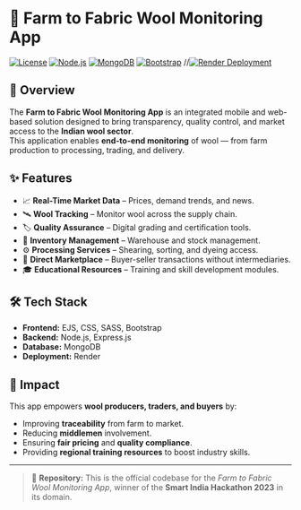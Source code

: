 # 🐑 Farm to Fabric Wool Monitoring App

[![License](https://img.shields.io/badge/license-MIT-green.svg)](LICENSE)
[![Node.js](https://img.shields.io/badge/Node.js-18.x-brightgreen)](https://nodejs.org/)
[![MongoDB](https://img.shields.io/badge/MongoDB-Database-green)](https://www.mongodb.com/)
[![Bootstrap](https://img.shields.io/badge/Bootstrap-5.x-purple)](https://getbootstrap.com/)
//[![Render Deployment](https://img.shields.io/badge/Deployed%20on-Render-blue)](https://render.com/)

## 📌 Overview
The **Farm to Fabric Wool Monitoring App** is an integrated mobile and web-based solution designed to bring transparency, quality control, and market access to the **Indian wool sector**.  
This application enables **end-to-end monitoring** of wool — from farm production to processing, trading, and delivery.

## ✨ Features
- 📈 **Real-Time Market Data** – Prices, demand trends, and news.
- 🛰 **Wool Tracking** – Monitor wool across the supply chain.
- 🏷 **Quality Assurance** – Digital grading and certification tools.
- 🏢 **Inventory Management** – Warehouse and stock management.
- ⚙ **Processing Services** – Shearing, sorting, and dyeing access.
- 🛒 **Direct Marketplace** – Buyer-seller transactions without intermediaries.
- 🎓 **Educational Resources** – Training and skill development modules.

## 🛠 Tech Stack
- **Frontend:** EJS, CSS, SASS, Bootstrap
- **Backend:** Node.js, Express.js
- **Database:** MongoDB
- **Deployment:** Render

## 🚀 Impact
This app empowers **wool producers, traders, and buyers** by:
- Improving **traceability** from farm to market.
- Reducing **middlemen** involvement.
- Ensuring **fair pricing** and **quality compliance**.
- Providing **regional training resources** to boost industry skills.

---

> 📂 **Repository:** This is the official codebase for the *Farm to Fabric Wool Monitoring App*, winner of the **Smart India Hackathon 2023** in its domain.

